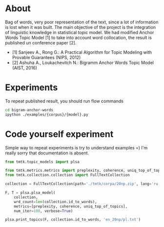 # About

Bag of words, very poor representation of the text, since a lot of information is lost when it was built. The main objective of the project is the integration of linguistic knowledge in statistical topic model. 
We had modified Anchor Words Topic Model [1] to take into account word collocation, the result is published un conference paper [2]. 

* [1] Sanjeev A., Rong G.: A Practical Algorithm for Topic Modeling with Provable Guarantees (NIPS, 2012) 
* [2] Ashuha A., Loukachevitch N.: Bigramm Anchor Words Topic Model (AIST, 2016)

# Experiments 

To repeat published result, you should run flow commands  

```bash
cd bigram-anchor-words
ipython ./examples/{corpus}/{model}.py
```

# Code yourself experiment 

Simple way to repeat experiments is try to understand examples =) I'm really sorry that documentation is absent.  


```python
from tmtk.topic_models import plsa

from tmtk.metrics.metrics import preplexity, coherence, uniq_top_of_topics
from tmtk.collection.collection import FullTextCollection

collection = FullTextCollection(path='./tmtk/corpa/20np.zip', lang='ru').fill()

F, T = plsa.plsa_model(
    collection,
    wrd_count=len(collection.id_to_words),
    metrics=[preplexity, coherence, uniq_top_of_topics],
    num_iter=100, verbose=True)

plsa.print_topics(F, collection.id_to_words, 'en_20np/pl.txt')
```
